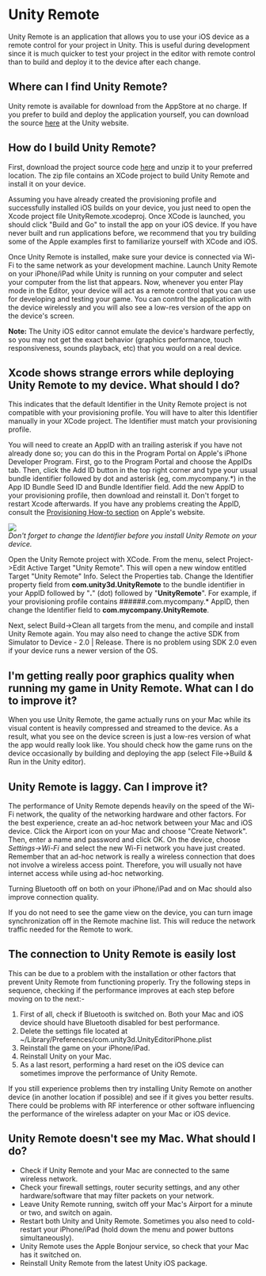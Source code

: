 Unity Remote
============


Unity Remote is an application that allows you to use your iOS device as a remote control for your project in Unity. This is useful during development since it is much quicker to test your project in the editor with remote control than to build and deploy it to the device after each change.

Where can I find Unity Remote?
------------------------------

Unity remote is available for download from the AppStore at no charge. If you prefer to build and deploy the application yourself, you can download the source [here](http://unity3d.com/support/resources/unity-extensions/unity-remote.md) at the Unity website.

How do I build Unity Remote?
----------------------------


First, download the project source code [here](http://unity3d.com/support/resources/unity-extensions/unity-remote.md) and unzip it to your preferred location. The zip file contains an XCode project to build Unity Remote and install it on your device. 

Assuming you have already created the provisioning profile and successfully installed iOS builds on your device, you just need to open the Xcode project file UnityRemote.xcodeproj. Once XCode is launched, you should click "Build and Go" to install the app on your iOS device. If you have never built and run applications before, we recommend that you try building some of the Apple examples first to familiarize yourself with XCode and iOS.

Once Unity Remote is installed, make sure your device is connected via Wi-Fi to the same network as your development machine. Launch Unity Remote on your iPhone/iPad while Unity is running on your computer and select your computer from the list that appears. Now, whenever you enter Play mode in the Editor, your device will act as a remote control that you can use for developing and testing your game. You can control the application with the device wirelessly and you will also see a low-res version of the app on the device's screen.

__Note:__ The Unity iOS editor cannot emulate the device's hardware perfectly, so you may not get the exact behavior (graphics performance, touch responsiveness, sounds playback, etc) that you would on a real device.

Xcode shows strange errors while deploying Unity Remote to my device.  What should I do?
----------------------------------------------------------------------------------------

This indicates that the default Identifier in the Unity Remote project is not compatible with your provisioning profile. You will have to alter this Identifier manually in your XCode project. The Identifier must match your provisioning profile.

You will need to create an AppID with an trailing asterisk if you have not already done so; you can do this in the Program Portal on Apple's iPhone Developer Program. First, go to the Program Portal and choose the AppIDs tab. Then, click the Add ID button in the top right corner and type your usual bundle identifier followed by dot and asterisk (eg, com.mycompany.*) in the App ID Bundle Seed ID and Bundle Identifier field. Add the new AppID to your provisioning profile, then download and reinstall it. Don't forget to restart Xcode afterwards. If you have any problems creating the AppID, consult the [Provisioning How-to section](http://developer.apple.com/iphone/manage/provisioningprofiles/howto.action.md) on Apple's website.


![](http://docwiki.hq.unity3d.com/uploads/Main/target_unity_remote_info.png)  
_Don't forget to change the Identifier before you install Unity Remote on your device._

Open the Unity Remote project with XCode. From the menu, select <span class=menu>Project->Edit Active Target "Unity Remote"</span>. This will open a new window entitled Target "Unity Remote" Info. Select the Properties tab. Change the Identifier property field from __com.unity3d.UnityRemote__ to the bundle identifier in your AppID followed by "__.__" (dot) followed by "__UnityRemote__". For example, if your provisioning profile contains ######.com.mycompany.* AppID, then change the Identifier field to __com.mycompany.UnityRemote__. 

Next, select <span class=menu>Build->Clean all targets</span> from the menu, and compile and install Unity Remote again. You may also need to change the active SDK from Simulator to Device - 2.0 | Release. There is no problem using SDK 2.0 even if your device runs a newer version of the OS.

I'm getting really poor graphics quality when running my game in Unity Remote. What can I do to improve it?
-----------------------------------------------------------------------------------------------------------

When you use Unity Remote, the game actually runs on your Mac while its visual content is heavily compressed and streamed to the device. As a result, what you see on the device screen is just a low-res version of what the app would really look like. You should check how the game runs on the device occasionally by building and deploying the app (select <span class=menu>File->Build & Run</span> in the Unity editor).

Unity Remote is laggy. Can I improve it?
----------------------------------------

The performance of Unity Remote depends heavily on the speed of the Wi-Fi network, the quality of the networking hardware and other factors. For the best experience, create an ad-hoc network between your Mac and iOS device. Click the Airport icon on your Mac and choose "Create Network". Then, enter a name and password and click OK. On the device, choose _Settings->Wi-Fi_ and select the new Wi-Fi network you have just created.  Remember that an ad-hoc network is really a wireless connection that does not involve a wireless access point.  Therefore, you will usually not have internet access while using ad-hoc networking.

Turning Bluetooth off on both on your iPhone/iPad and on Mac should also improve connection quality.

If you do not need to see the game view on the device, you can turn image synchronization off in the Remote machine list. This will reduce the network traffic needed for the Remote to work.

The connection to Unity Remote is easily lost
---------------------------------------------

This can be due to a problem with the installation or other factors that prevent Unity Remote from functioning properly. Try the following steps in sequence, checking if the performance improves at each step before moving on to the next:-

1. First of all, check if Bluetooth is switched on. Both your Mac and iOS device should have Bluetooth disabled for best performance.
1. Delete the settings file located at ~/Library/Preferences/com.unity3d.UnityEditoriPhone.plist
1. Reinstall the game on your iPhone/iPad.
1. Reinstall Unity on your Mac.
1. As a last resort, performing a hard reset on the iOS device can sometimes improve the performance of Unity Remote.

If you still experience problems then try installing Unity Remote on another device (in another location if possible) and see if it gives you better results.  There could be problems with RF interference or other software influencing the performance of the wireless adapter on your Mac or iOS device.


Unity Remote doesn't see my Mac.  What should I do?
---------------------------------------------------

* Check if Unity Remote and your Mac are connected to the same wireless network.
* Check your firewall settings, router security settings, and any other hardware/software that may filter packets on your network.
* Leave Unity Remote running, switch off your Mac's Airport for a minute or two, and switch on again.
* Restart both Unity and Unity Remote. Sometimes you also need to cold-restart your iPhone/iPad (hold down the menu and power buttons simultaneously).
* Unity Remote uses the Apple Bonjour service, so check that your Mac has it switched on.
* Reinstall Unity Remote from the latest Unity iOS package.
